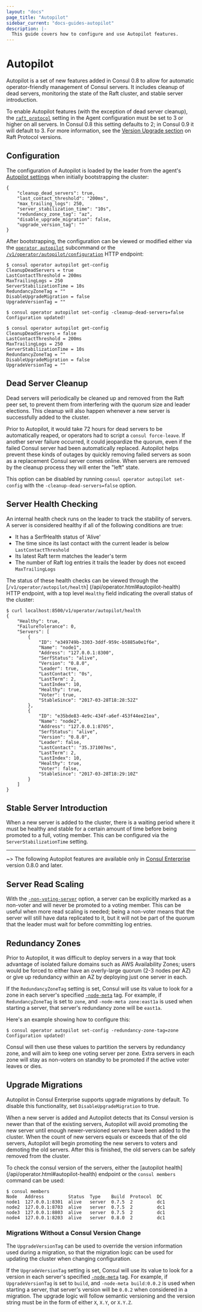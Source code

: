 ```yaml
---
layout: "docs"
page_title: "Autopilot"
sidebar_current: "docs-guides-autopilot"
description: |-
  This guide covers how to configure and use Autopilot features.
---
```


# Autopilot

Autopilot is a set of new features added in Consul 0.8 to allow for automatic
operator-friendly management of Consul servers. It includes cleanup of dead
servers, monitoring the state of the Raft cluster, and stable server introduction.

To enable Autopilot features (with the exception of dead server cleanup),
the [`raft_protocol`](/docs/agent/options.html#_raft_protocol) setting in
the Agent configuration must be set to 3 or higher on all servers. In Consul
0.8 this setting defaults to 2; in Consul 0.9 it will default to 3. For more
information, see the [Version Upgrade section](/docs/upgrade-specific.html#raft_protocol)
on Raft Protocol versions.

## Configuration

The configuration of Autopilot is loaded by the leader from the agent's
[Autopilot settings](/docs/agent/options.html#autopilot) when initially
bootstrapping the cluster:

```
{
    "cleanup_dead_servers": true,
    "last_contact_threshold": "200ms",
    "max_trailing_logs": 250,
    "server_stabilization_time": "10s",
    "redundancy_zone_tag": "az",
    "disable_upgrade_migration": false,
    "upgrade_version_tag": ""
}
```

After bootstrapping, the configuration can be viewed or modified either via the
[`operator autopilot`](/docs/commands/operator/autopilot.html) subcommand or the
[`/v1/operator/autopilot/configuration`](/agent/api/api-server/operator.html#autopilot-configuration)
HTTP endpoint:

```
$ consul operator autopilot get-config
CleanupDeadServers = true
LastContactThreshold = 200ms
MaxTrailingLogs = 250
ServerStabilizationTime = 10s
RedundancyZoneTag = ""
DisableUpgradeMigration = false
UpgradeVersionTag = ""

$ consul operator autopilot set-config -cleanup-dead-servers=false
Configuration updated!

$ consul operator autopilot get-config
CleanupDeadServers = false
LastContactThreshold = 200ms
MaxTrailingLogs = 250
ServerStabilizationTime = 10s
RedundancyZoneTag = ""
DisableUpgradeMigration = false
UpgradeVersionTag = ""
```

## Dead Server Cleanup

Dead servers will periodically be cleaned up and removed from the Raft peer
set, to prevent them from interfering with the quorum size and leader elections.
This cleanup will also happen whenever a new server is successfully added to the
cluster.

Prior to Autopilot, it would take 72 hours for dead servers to be automatically reaped,
or operators had to script a `consul force-leave`. If another server failure occurred,
it could jeopardize the quorum, even if the failed Consul server had been automatically
replaced. Autopilot helps prevent these kinds of outages by quickly removing failed
servers as soon as a replacement Consul server comes online. When servers are removed
by the cleanup process they will enter the "left" state.

This option can be disabled by running `consul operator autopilot set-config`
with the `-cleanup-dead-servers=false` option.

## Server Health Checking

An internal health check runs on the leader to track the stability of servers.
</br>A server is considered healthy if all of the following conditions are true:

- It has a SerfHealth status of 'Alive'
- The time since its last contact with the current leader is below
`LastContactThreshold`
- Its latest Raft term matches the leader's term
- The number of Raft log entries it trails the leader by does not exceed
`MaxTrailingLogs`

The status of these health checks can be viewed through the [`/v1/operator/autopilot/health`]
(/api/operator.html#autopilot-health) HTTP endpoint, with a top level
`Healthy` field indicating the overall status of the cluster:

```
$ curl localhost:8500/v1/operator/autopilot/health
{
    "Healthy": true,
    "FailureTolerance": 0,
    "Servers": [
        {
            "ID": "e349749b-3303-3ddf-959c-b5885a0e1f6e",
            "Name": "node1",
            "Address": "127.0.0.1:8300",
            "SerfStatus": "alive",
            "Version": "0.8.0",
            "Leader": true,
            "LastContact": "0s",
            "LastTerm": 2,
            "LastIndex": 10,
            "Healthy": true,
            "Voter": true,
            "StableSince": "2017-03-28T18:28:52Z"
        },
        {
            "ID": "e35bde83-4e9c-434f-a6ef-453f44ee21ea",
            "Name": "node2",
            "Address": "127.0.0.1:8705",
            "SerfStatus": "alive",
            "Version": "0.8.0",
            "Leader": false,
            "LastContact": "35.371007ms",
            "LastTerm": 2,
            "LastIndex": 10,
            "Healthy": true,
            "Voter": false,
            "StableSince": "2017-03-28T18:29:10Z"
        }
    ]
}
```

## Stable Server Introduction

When a new server is added to the cluster, there is a waiting period where it
must be healthy and stable for a certain amount of time before being promoted
to a full, voting member. This can be configured via the `ServerStabilizationTime`
setting.

---

~> The following Autopilot features are available only in
   [Consul Enterprise](https://www.hashicorp.com/products/consul/) version 0.8.0 and later.

## Server Read Scaling

With the [`-non-voting-server`](/docs/agent/options.html#_non_voting_server) option, a
server can be explicitly marked as a non-voter and will never be promoted to a voting
member. This can be useful when more read scaling is needed; being a non-voter means
that the server will still have data replicated to it, but it will not be part of the
quorum that the leader must wait for before committing log entries.

## Redundancy Zones

Prior to Autopilot, it was difficult to deploy servers in a way that took advantage of
isolated failure domains such as AWS Availability Zones; users would be forced to either
have an overly-large quorum (2-3 nodes per AZ) or give up redundancy within an AZ by
deploying just one server in each.

If the `RedundancyZoneTag` setting is set, Consul will use its value to look for a
zone in each server's specified [`-node-meta`](/docs/agent/options.html#_node_meta)
tag. For example, if `RedundancyZoneTag` is set to `zone`, and `-node-meta zone:east1a`
is used when starting a server, that server's redundancy zone will be `east1a`.

Here's an example showing how to configure this:

```
$ consul operator autopilot set-config -redundancy-zone-tag=zone
Configuration updated!
```

Consul will then use these values to partition the servers by redundancy zone, and will
aim to keep one voting server per zone. Extra servers in each zone will stay as non-voters
on standby to be promoted if the active voter leaves or dies.

## Upgrade Migrations

Autopilot in Consul Enterprise supports upgrade migrations by default. To disable this
functionality, set `DisableUpgradeMigration` to true.

When a new server is added and Autopilot detects that its Consul version is newer than
that of the existing servers, Autopilot will avoid promoting the new server until enough
newer-versioned servers have been added to the cluster. When the count of new servers
equals or exceeds that of the old servers, Autopilot will begin promoting the new servers
to voters and demoting the old servers. After this is finished, the old servers can be
safely removed from the cluster.

To check the consul version of the servers, either the [autopilot health]
(/api/operator.html#autopilot-health) endpoint or the `consul members`
command can be used:

```
$ consul members
Node   Address         Status  Type    Build  Protocol  DC
node1  127.0.0.1:8301  alive   server  0.7.5  2         dc1
node2  127.0.0.1:8703  alive   server  0.7.5  2         dc1
node3  127.0.0.1:8803  alive   server  0.7.5  2         dc1
node4  127.0.0.1:8203  alive   server  0.8.0  2         dc1
```

### Migrations Without a Consul Version Change

The `UpgradeVersionTag` can be used to override the version information used during
a migration, so that the migration logic can be used for updating the cluster when
changing configuration.

If the `UpgradeVersionTag` setting is set, Consul will use its value to look for a
version in each server's specified [`-node-meta`](/docs/agent/options.html#_node_meta)
tag. For example, if `UpgradeVersionTag` is set to `build`, and `-node-meta build:0.0.2`
is used when starting a server, that server's version will be `0.0.2` when considered in
a migration. The upgrade logic will follow semantic versioning and the version string
must be in the form of either `X`, `X.Y`, or `X.Y.Z`.
